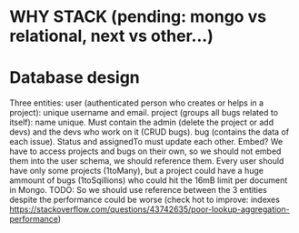 # WHY STACK (pending: mongo vs relational, next vs other...)
# Database design
Three entities:
user (authenticated person who creates or helps in a project): unique username and email.
project (groups all bugs related to itself): name unique. Must contain the admin (delete the project or add devs) and the devs who work on it (CRUD bugs).
bug (contains the data of each issue). Status and assignedTo must update each other.
Embed? We have to access projects and bugs on their own, so we should not embed them into the user schema, we should reference them. Every user should have only some projects (1toMany), but a project could have a huge ammount of bugs (1toSqillions) who could hit the 16mB limit per document in Mongo.
TODO: So we should use reference between the 3 entities despite the performance could be worse (check hot to improve: indexes https://stackoverflow.com/questions/43742635/poor-lookup-aggregation-performance)